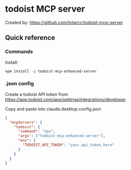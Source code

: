 # todoist MCP server

Created by: <https://github.com/lotarcc/todoist-mcp-server>

## Quick reference

### Commands

Install:
``` bash
npm install -g todoist-mcp-enhanced-server
```
### .json config

Create a todoist API token from <https://app.todoist.com/app/settings/integrations/developer>

Copy and paste into claude.desktop.config.json
``` json
{
  "mcpServers": {
    "todoist": {
      "command": "npx",
      "args": ["todoist-mcp-enhanced-server"],
      "env": {
        "TODOIST_API_TOKEN": "your_api_token_here"
      }
    }
  }
}
```
